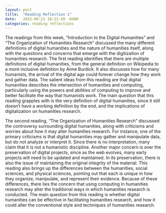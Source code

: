 ```yaml
---
layout: post
title:  "Reading Reflection 1"
date:   2022-09-21 18:21:49 -0400
categories: reading reflections
---
```

The readings from this week, “Introduction to the Digital Humanities” and “The Organization of Humanities Research” discussed the many different definitions of digital humanities and the nature of humanities itself, along with the questions and concerns that emerge with the digitization of humanities research. The first reading identifies that there are multiple definitions of digital humanities, from the general definition on Wikipedia to a more inclusive definition by Anne Burdick. It also discusses how for many humanists, the arrival of the digital age could forever change how they work and gather data. The salient ideas from this reading are that digital humanities describes the intersection of humanities and computing, particularly using the powers and abilities of computing to improve and better facilitate the way that humanists work. The main question that this reading grapples with is the very definition of digital humanities, since it still doesn’t have a working definition by the end, and the implications of digitalization on humanities research.

The second reading, “The Organization of Humanities Research” discussed the controversy surrounding digital humanities, along with criticisms and worries about how it may alter humanities research. For instance, one of the primary criticisms is that digital humanities may gather and manipulate data, but do not analyze or interpret it. Since there is no interpretation, many claim that it is not a humanistic discipline. Another major concern is over the preservation of digital projects, since as the web evolves, many early projects will need to be updated and maintained. In its preservation, there is also the issue of maintaining the original integrity of the material. This reading also brings up the differences between the humanities, social sciences, and physical sciences, pointing out that each is unique in how they organize, manipulate, and represent their evidence. Because of these differences, there lies the concern that using computing in humanities research may alter the traditional ways in which humanities research is conducted. The main question from this reading is whether digital humanities can be effective in facilitating humanities research, and how it could alter the conventional style and techniques of humanities research.

